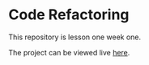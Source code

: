 # Code Refactoring 
This repository is lesson one week one. 

The project can be viewed live [here](https://pine4it.github.io/code-refactor/). 